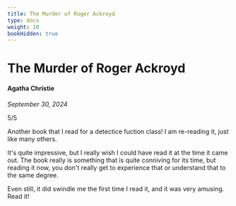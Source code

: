 ```yaml
---
title: The Murder of Roger Ackroyd
type: docs
weight: 10
bookHidden: true
---
```


# The Murder of Roger Ackroyd  

#### Agatha Christie

*September 30, 2024*

5/5

Another book that I read for a detectice fuction class! I am re-reading it, just like many others.   

It's quite impressive, but I really wish I could have read it at the time it came out. The book really is something that is quite conniving for its time, but reading it now, you don't really get to experience that or understand that to the same degree.  

Even still, it did swindle me the first time I read it, and it was very amusing. Read it!  
